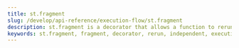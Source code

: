 ```yaml
---
title: st.fragment
slug: /develop/api-reference/execution-flow/st.fragment
description: st.fragment is a decorator that allows a function to rerun independently from the rest of the script.
keywords: st.fragment, fragment, decorator, rerun, independent, execution flow, control flow, run_every, experimental_fragment
---
```


<Autofunction function="streamlit.fragment" oldName="streamlit.experimental_fragment" />
